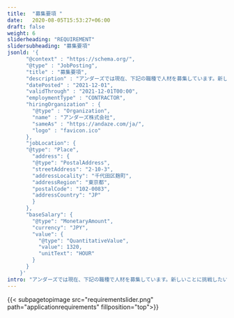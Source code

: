 ```yaml
---
title:  "募集要項 "
date:   2020-08-05T15:53:27+06:00
draft: false
weight: 6
sliderheading: "REQUIREMENT"
slidersubheading: "募集要項"
jsonld: '{
      "@context" : "https://schema.org/",
      "@type" : "JobPosting",
      "title" : "募集要項",
      "description" : "アンダーズでは現在、下記の職種で人材を募集しています。新しいことに挑戦したい方、最新技術に触れてみたい方、新規ビジネスに携わってみたいという方のご応募をお待ちしています。",
      "datePosted" : "2021-12-01",
      "validThrough" : "2021-12-01T00:00",
      "employmentType" : "CONTRACTOR",
      "hiringOrganization" : {
        "@type" : "Organization",
        "name" : "アンダーズ株式会社",
        "sameAs" : "https://andaze.com/ja/",
        "logo" : "favicon.ico"
      },
      "jobLocation": {
      "@type": "Place",
        "address": {
        "@type": "PostalAddress",
        "streetAddress": "2-10-3",
        "addressLocality": "千代田区麹町",
        "addressRegion": "東京都",
        "postalCode": "102-0083",
        "addressCountry": "JP"
        }
      },
      "baseSalary": {
        "@type": "MonetaryAmount",
        "currency": "JPY",
        "value": {
          "@type": "QuantitativeValue",
          "value": 1320,
          "unitText": "HOUR"
        }
      }
    }'
intro: "アンダーズでは現在、下記の職種で人材を募集しています。新しいことに挑戦したい方、最新技術に触れてみたい方、新規ビジネスに携わってみたいという方のご応募をお待ちしています。"
---
```

{{< subpagetopimage src="requirementslider.png" path="applicationrequirements" fillposition="top">}}
